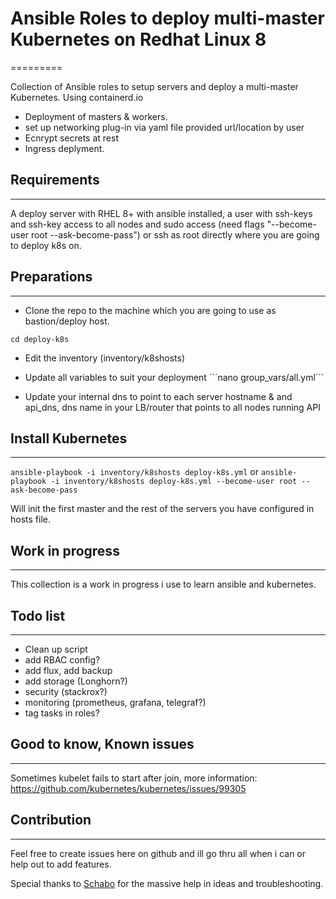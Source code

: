 # Ansible Roles to deploy multi-master Kubernetes on Redhat Linux 8
=========

Collection of Ansible roles to setup servers and deploy a multi-master Kubernetes. Using containerd.io

- Deployment of masters & workers.
- set up networking plug-in via yaml file provided url/location by user
- Ecnrypt secrets at rest
- Ingress deplyment.

## Requirements
------------

A deploy server with RHEL 8+ with ansible installed, a user with ssh-keys and ssh-key access to all nodes and sudo access (need flags "--become-user root --ask-become-pass") or ssh as root directly where you are going to deploy k8s on.

## Preparations
--------------

- Clone the repo to the machine which you are going to use as bastion/deploy host.

```git clone deploy-k8s CHANGE URL!
cd deploy-k8s
```

- Edit the inventory (inventory/k8shosts)

- Update all variables to suit your deployment
´´´nano group_vars/all.yml´´´

- Update your internal dns to point to each server hostname & and api_dns, dns name in your LB/router that points to all nodes running API

## Install Kubernetes
------------

`ansible-playbook -i inventory/k8shosts deploy-k8s.yml`
or
`ansible-playbook -i inventory/k8shosts deploy-k8s.yml --become-user root --ask-become-pass`

Will init the first master and the rest of the servers you have configured in hosts file.

## Work in progress
----------------

This collection is a work in progress i use to learn ansible and kubernetes.

## Todo list
----------------

- Clean up script
- add RBAC config?
- add flux, add backup
- add storage (Longhorn?)
- security (stackrox?)
- monitoring (prometheus, grafana, telegraf?)
- tag tasks in roles?

## Good to know, Known issues
----------------

Sometimes kubelet fails to start after join, more information:
https://github.com/kubernetes/kubernetes/issues/99305

## Contribution
------------------

Feel free to create issues here on github and ill go thru all when i can or help out to add features.

Special thanks to [Schabo](https://github.com/Schabo) for the massive help in ideas and troubleshooting.
